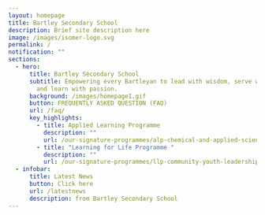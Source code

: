 ```yaml
---
layout: homepage
title: Bartley Secondary School
description: Brief site description here
image: /images/isomer-logo.svg
permalink: /
notification: ""
sections:
  - hero:
      title: Bartley Secondary School
      subtitle: Empowering every Bartleyan to lead with wisdom, serve with humility
        and learn with passion.
      background: /images/homepage1.gif
      button: FREQUENTLY ASKED QUESTION (FAQ)
      url: /faq/
      key_highlights:
        - title: Applied Learning Programme
          description: ""
          url: /our-signature-programmes/alp-chemical-and-applied-sciences-fragrance
        - title: "Learning for Life Programme "
          description: ""
          url: /our-signature-programmes/llp-community-youth-leadership
  - infobar:
      title: Latest News
      button: Click here
      url: /latestnews
      description: from Bartley Secondary School
---
```

